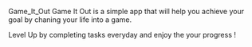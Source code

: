 Game_It_Out
Game It Out is a simple app that will help you achieve your goal by chaning your life into a game.

Level Up by completing tasks everyday and enjoy the your progress !

